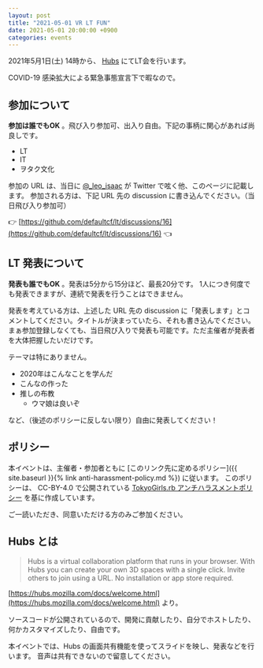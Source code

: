 ```yaml
---
layout: post
title: "2021-05-01 VR LT FUN"
date: 2021-05-01 20:00:00 +0900
categories: events
---
```


2021年5月1日(土) 14時から、 [Hubs](https://hubs.mozilla.org/) にてLT会を行います。

COVID-19 感染拡大による緊急事態宣言下で暇なので。


## 参加について
**参加は誰でもOK** 。飛び入り参加可、出入り自由。下記の事柄に関心があれば尚良しです。

- LT
- IT
- ヲタク文化

参加の URL は、当日に [@_leo_isaac](https://twitter.com/_leo_isaac) が Twitter で呟く他、このページに記載します。
参加される方は、下記 URL 先の discussion に書き込んでください。（当日飛び入り参加可）

👉 [https://github.com/defaultcf/lt/discussions/16](https://github.com/defaultcf/lt/discussions/16) 👈


## LT 発表について
**発表も誰でもOK** 。発表は5分から15分ほど、最長20分です。
1人につき何度でも発表できますが、連続で発表を行うことはできません。

発表を考えている方は、上述した URL 先の discussion に「発表します」とコメントしてください。タイトルが決まっていたら、それも書き込んでください。
まぁ参加登録しなくても、当日飛び入りで発表も可能です。ただ主催者が発表者を大体把握したいだけです。

テーマは特にありません。

- 2020年はこんなことを学んだ
- こんなの作った
- 推しの布教
  - ウマ娘は良いぞ

など、（後述のポリシーに反しない限り）自由に発表してください！


## ポリシー
本イベントは、主催者・参加者ともに [このリンク先に定めるポリシー]({{ site.baseurl }}{% link anti-harassment-policy.md %}) に従います。
このポリシーは、 CC-BY-4.0 で公開されている [TokyoGirls.rb アンチハラスメントポリシー](https://gist.github.com/JunichiIto/7a080f1cfb0ae27ef600c14b94a02db7) を基に作成しています。

ご一読いただき、同意いただける方のみご参加ください。


## Hubs とは
> Hubs is a virtual collaboration platform that runs in your browser. With Hubs you can create your own 3D spaces with a single click. Invite others to join using a URL. No installation or app store required.

[https://hubs.mozilla.com/docs/welcome.html](https://hubs.mozilla.com/docs/welcome.html) より。

ソースコードが公開されているので、開発に貢献したり、自分でホストしたり、何かカスタマイズしたり、自由です。

本イベントでは、Hubs の画面共有機能を使ってスライドを映し、発表などを行います。
音声は共有できないので留意してください。
